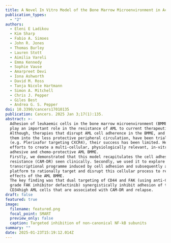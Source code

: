 ```yaml
---
title: A Novel In Vitro Model of the Bone Marrow Microenvironment in Acute Myeloid Leukemia Identifies CD44 and Focal Adhesion Kinase as Therapeutic Targets to Reverse Cell Adhesion-Mediated Drug Resistance
publication_types:
  - "2"
authors:
  - Eleni E Ladikou
  - Kim Sharp
  - Fabio A. Simoes
  - John R. Jones
  - Thomas Burley
  - Lauren Stott
  - Aimilia Vareli
  - Emma Kennedy
  - Sophie Vause
  - Amarpreet Devi
  - Iona Ashworth
  - David M. Ross
  - Tanja Nicole Hartmann
  - Simon A. Mitchell
  - Chris J. Pepper
  - Giles Best
  - Andrea G. S. Pepper
doi: 10.3390/cancers17010135
publication: Cancers. 2025 Jan 3;17(1):135.
abstract: >-
  Adhesion of leukaemic cells in the bone marrow microenvironment (BMME),
  play an important role in the resistance of AML to current therapeutic agents.
  Although, therapies that disrupt AML cell adherence in the BMME, and release
  them into the less protective peripheral circulation, have been trialled
  (e.g. Plerixafor targeting CXCR4), their success has been limited. Here we report
  efforts to create a multi-cellular, physiologically relevant, in-vitro model of the
  adhesive and chemo-protective AML BMME. 
  Firstly, we demonstrated that this model recapitulates the cell adhesion-mediated drug
  resistance (CAM-DR) seen clinically. Secondly, we used it to explore the altered
  transcriptional programme induced by cell adhesion and subsequently as a drug testing
  platform to rationally target and disrupt this cellular process to reverse the protective
  effects of the AML BMME.  
  The key finding was that dual targeting of CD44 and FAK (using anti-CD44 and the clinical
  grade FAK inhibitor defactinib) synergistically inhibit adhesion of the most primitive
  CD34high AML cells that are associated with CAM-DR and relapse.
draft: false
featured: true
image: 
  filename: featured.png
  focal_point: SMART
  preview_only: false
  caption: Targeted inhibition of non-canonical NF-kB subunits
summary: ""
date: 2025-01-23T15:19:12.014Z
---
```

